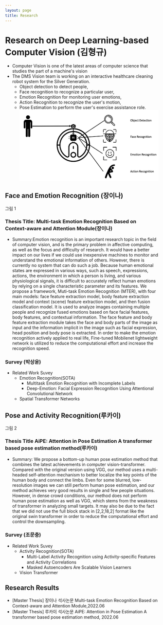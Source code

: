 ```yaml
---
layout: page
title: Research
---
```


# Research on Deep Learning-based Computer Vision (김형규)
- Computer Vision is one of the latest areas of computer science that studies the part of a machine's vision
- The DMS Vision team is working on an interactive healthcare cleaning robot system for the Silver Generation.
	- Object detection to detect people,
	- Face recognition to recognize a particular user,
	- Emotion Recognition for monitoring user emotions,
	- Action Recognition to recognize the user's motion,
	- Pose Estimation to perform the user's exercise assistance role.
![alt_text](../research/cvfolder/architecture.jpg)
 
## Face and Emotion Recognition (장이나)
그림 1

### Thesis Title: Multi-task Emotion Recognition Based on Context-aware and Attention Module(장이나)
- Summary:Emotion recognition is an important research topic in the field of computer vision, and is the primary problem in affective computing, as well as the focus and difficulty of research. It would have a better impact on our lives if we could use inexpensive machines to monitor and understand the emotional information of others. However, there is currently no system that can do such a job. Because human emotional states are expressed in various ways, such as speech, expressions, actions, the environment in which a person is living, and various physiological signals, it is difficult to accurately reflect human emotions by relying on a single characteristic parameter and its features. We propose a framework, Muti-task Emotion Recognition (MTER), with four main models: face feature extraction model, body feature extraction model and context (scene) feature extraction model, and then fusion classification model. It is used to analyze images containing multiple people and recognize fused emotions based on face facial features, body features, and contextual information. The face feature and body feature extraction module takes the face and body parts of the image as input and the information implicit in the image such as facial expression, head position and body pose is extracted. In order to make the emotion recognition actively applied to real life, Fine-tuned Mobilenet lightweight network is utilized to reduce the computational effort and increase the recognition speed.

### Survey (박상윤)
- Related Work Suvey
	- Emotion Recognition(SOTA)
		- Multitask Emotion Recognition with Incomplete Labels
  		- Deep-Emotion: Facial Expression Recognition Using Attentional Convolutional Network
	- Spatial Transformer Networks

## Pose and Activity Recognition(루카이)
그림 2
	
### Thesis Title AiPE: Attention in Pose Estimation A transformer based pose estimation method(루카이) 
- Summary: We propose a bottom-up human pose estimation method that combines the latest achievements in computer vision-transformer. Compared with the original version using VGG, our method uses a multi-headed self-attention mechanism to better localize the key points of the human body and connect the limbs. Even for some blurred, low-resolution images we can still perform human pose estimation, and our method achieves very good results in single and few people situations. However, in dense crowd conditions, our method does not perform human pose estimation as well as VGG, which stems from the weakness of transformer in analyzing small targets. It may also be due to the fact that we did not use the full block stack in [2,2,18,2] format like the original swin transformer in order to reduce the computational effort and control the downsampling.

### Survey (조문충) 
- Related Work Suvey
	- Activity Recognition(SOTA)
		- Multi-Label Activity Recognition using Activity-speciﬁc Features and Activity Correlations
		- Masked Autoencoders Are Scalable Vision Learners
	- Vision Transformer


## Research Results
- [Master Thesis] 장이나 석사논문 Multi-task Emotion Recognition Based on Context-aware and Attention Module,2022.06
- [Master Thesis] 루카이 석사논문 AiPE: Attention in Pose Estimation A transformer based pose estimation method, 2022.06

